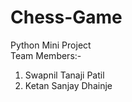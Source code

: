# Chess-Game
Python Mini Project
<br>
Team Members:-
1. Swapnil Tanaji Patil
2. Ketan Sanjay Dhainje
